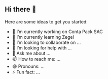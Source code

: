 ## Hi there 👋
Here are some ideas to get you started:

- 🔭 I’m currently working on Conta Pack SAC
- 🌱 I’m currently learning Zegel
- 👯 I’m looking to collaborate on ...
- 🤔 I’m looking for help with ...
- 💬 Ask me about ...
- 📫 How to reach me: ...
- 😄 Pronouns: ...
- ⚡ Fun fact: ...

